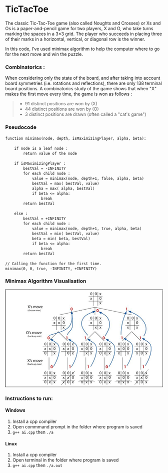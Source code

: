 # TicTacToe
The classic Tic-Tac-Toe game (also called Noughts and Crosses) or Xs and Os is a paper-and-pencil game for two players,
X and O, who take turns marking the spaces in a 3×3 grid. The player who succeeds in placing three of their marks in a 
horizontal, vertical, or diagonal row is the winner.

In this code, I've used minimax algorithm to help the computer where to go for the next move and win the puzzle.

### Combinatorics :
When considering only the state of the board, and after taking into account board symmetries (i.e. rotations and reflections),
there are only 138 terminal board positions. A combinatorics study of the game shows that when "X" makes the first move every 
time, the game is won as follows :

>* 91 distinct positions are won by (X)<br>
>* 44 distinct positions are won by (O)<br>
>* 3 distinct positions are drawn (often called a "cat's game")

### Pseudocode
~~~~
function minimax(node, depth, isMaximizingPlayer, alpha, beta):

    if node is a leaf node :
        return value of the node
    
    if isMaximizingPlayer :
        bestVal = -INFINITY 
        for each child node :
            value = minimax(node, depth+1, false, alpha, beta)
            bestVal = max( bestVal, value) 
            alpha = max( alpha, bestVal)
            if beta <= alpha:
                break
        return bestVal

    else :
        bestVal = +INFINITY 
        for each child node :
            value = minimax(node, depth+1, true, alpha, beta)
            bestVal = min( bestVal, value) 
            beta = min( beta, bestVal)
            if beta <= alpha:
                break
        return bestVal
        
// Calling the function for the first time.
minimax(0, 0, true, -INFINITY, +INFINITY)
~~~~

### Minimax Algorithm Visualisation
![alt text](https://github.com/pranavsusana/TicTacToe_with_AI/blob/main/MiniMax-algorithm.png)

### Instructions to run:
#### Windows
1. Install a cpp compiler
2. Open commmand prompt in the folder where program is saved
3. `g++ ai.cpp` then `./a`

#### Linux
1. Install a cpp compiler
2. Open terminal in the folder where program is saved
3. `g++ ai.cpp` then `./a.out`
